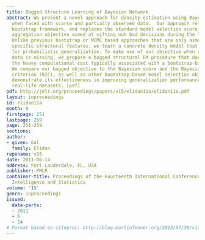 ```yaml
---
title: Bagged Structure Learning of Bayesian Network
abstract: We present a novel approach for density estimation using Bayesian networks
  when faced with scarce and partially observed data.  Our approach relies on Efron’s
  bootstrap framework, and replaces the standard model selection score by a bootstrap
  aggregation objective aimed at sifting out bad decisions during the learning procedure.
  Unlike previous bootstrap or MCMC based approaches that are only aimed at recovering
  specific structural features, we learn a concrete density model that can be used
  for probabilistic generalization. To make use of our objective when some of the
  data is missing, we propose a bagged structural EM procedure that does not incur
  the heavy computational cost typically associated with a bootstrap-based approach.
  We compare our bagged objective to the Bayesian score and the Bayesian information
  criterion (BIC), as well as other bootstrap-based model selection objectives, and
  demonstrate its effectiveness in improving generalization performance for varied
  real-life datasets. [pdf]
pdf: http://jmlr.org/proceedings/papers/v15/elidan11a/elidan11a.pdf
layout: inproceedings
id: elidan11a
month: 0
firstpage: 251
lastpage: 259
page: 251-259
sections: 
author:
- given: Gal
  family: Elidan
reponame: v15
date: 2011-06-14
address: Fort Lauderdale, FL, USA
publisher: PMLR
container-title: Proceedings of the Fourteenth International Conference on Artificial
  Intelligence and Statistics
volume: '15'
genre: inproceedings
issued:
  date-parts:
  - 2011
  - 6
  - 14
# Format based on citeproc: http://blog.martinfenner.org/2013/07/30/citeproc-yaml-for-bibliographies/
---
```

